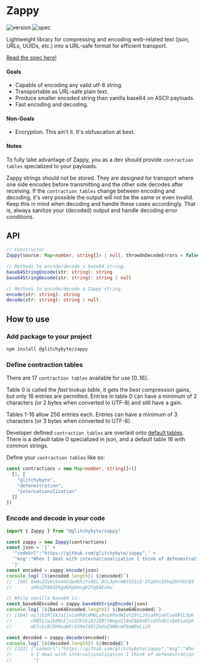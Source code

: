# Zappy

![version](https://img.shields.io/badge/version-1.2.2-dodgerblue)
![spec](https://img.shields.io/badge/spec-1.1.0-palegreen)

Lightweight library for compressing and encoding web-related text
(json, URLs, UUIDs, etc.) into a URL-safe format for
efficient transport.

[Read the spec here!](https://github.com/GlitchyByte/zappy/blob/main/SPEC.md)

#### Goals

* Capable of encoding any valid utf-8 string.
* Transportable as URL-safe plain text.
* Produce smaller encoded string than vanilla base64 on ASCII payloads.
* Fast encoding and decoding.

#### Non-Goals

* Encryption. This ain't it. It's obfuscation at best.

#### Notes

To fully take advantage of Zappy, you as a dev should provide
`contraction tables` specialized to your payloads.

Zappy strings should not be stored. They are designed for transport
where one side encodes before transmitting and the other side decodes
after receiving. If the `contraction tables` change between encoding
and decoding, it's very possible the output will not be the same or
even invalid. Keep this in mind when decoding and handle these cases
accordingly. That is, always sanitize your (decoded) output and handle
decoding error conditions.

## API

```ts
// Constructor.
Zappy(source: Map<number, string[]> | null, throwOnDecodeErrors = false)

// Methods to encode/decode a base64 string.
base64StringEncode(str: string): string
base64StringDecode(str: string): string | null

// Methods to encode/decode a Zappy string.
encode(str: string): string
decode(str: string): string | null
```

## How to use

### Add package to your project

```bash
npm install @glitchybyte/zappy
```

### Define contraction tables

There are 17 `contraction tables` available for use [0..16].

Table 0 is called the *fast lookup table*, it gets the best compression
gains, but only 16 entries are permitted. Entries in table 0 can have
a minimum of 2 characters (or 2 bytes when converted to UTF-8) and
still have a gain.

Tables 1-16 allow 256 entries each. Entries can have a minimum of 3
characters (or 3 bytes when converted to UTF-8).

Developer defined `contraction tables` are overlaid onto
[default tables](https://github.com/GlitchyByte/zappy/blob/main/src/main/zappy-default-contractions.ts).
There is a default table 0 specialized in json, and a default
table 16 with common strings.

Define your `contraction tables` like so:

```ts
const contractions = new Map<number, string[]>([
  [1, [
    "glitchybyte",
    "defenestration",
    "internationalization"
  ]]
])
```

### Encode and decode in your code

```ts
import { Zappy } from "@glitchybyte/zappy"

const zappy = new Zappy(contractions)
const json = '{' +
  '"codeUrl":"https://github.com/glitchybyte/zappy",' +
  '"msg":"When I deal with internationalization I think of defenestration."' +
  '}'
const encoded = zappy.encode(json)
console.log(`[${encoded.length}] ${encoded}`)
//  [90] 6mNvZGVVcmzm4GdpdGh1Yv8EL_ACL3phcHB5521zZ-ZXaGVuIEkgZGVhbCB3
//       aXRoIPAAIEkgdGhpbmsgb2Yg8AEu6w

// While vanilla base64 is:
const base64Encoded = zappy.base64StringEncode(json)
console.log(`[${base64Encoded.length}] ${base64Encoded}`)
// [164] eyJjb2RlVXJsIjoiaHR0cHM6Ly9naXRodWIuY29tL2dsaXRjaHlieXRlL3ph
//       cHB5IiwibXNnIjoiV2hlbiBJIGRlYWwgd2l0aCBpbnRlcm5hdGlvbmFsaXph
//       dGlvbiBJIHRoaW5rIG9mIGRlZmVuZXN0cmF0aW9uLiJ9

const decoded = zappy.decode(encoded)!
console.log(`[${decoded.length}] ${decoded}`)
// [123] {"codeUrl":"https://github.com/glitchybyte/zappy","msg":"Whe
//       n I deal with internationalization I think of defenestration
//       ."}
```
